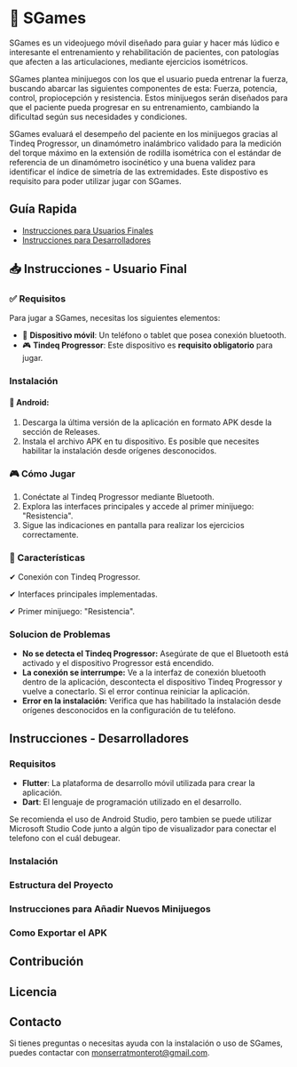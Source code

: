 # 📌 SGames
SGames es un videojuego móvil diseñado para guiar y hacer más lúdico e interesante el entrenamiento y rehabilitación de pacientes, con patologías que afecten a las articulaciones, mediante ejercicios isométricos.

SGames plantea minijuegos con los que el usuario pueda entrenar la fuerza, buscando abarcar las siguientes componentes de esta: Fuerza, potencia, control, propiocepción y resistencia. Estos minijuegos serán diseñados para que el paciente pueda progresar en su entrenamiento, cambiando la dificultad según sus necesidades y condiciones.

SGames evaluará el desempeño del paciente en los minijuegos gracias al Tindeq Progressor, un dinamómetro inalámbrico validado para la medición del torque máximo en la extensión de rodilla isométrica con el estándar de referencia de un dinamómetro isocinético y una buena validez para identificar el índice de simetría de las extremidades. Este dispostivo es requisito para poder utilizar jugar con SGames.

## Guía Rapida

- [Instrucciones para Usuarios Finales](#sgames---usuario-final)
- [Instrucciones para Desarrolladores](#sgames---desarrolladores)

## 📥 Instrucciones - Usuario Final

### ✅ Requisitos

Para jugar a SGames, necesitas los siguientes elementos:

- 📱 **Dispositivo móvil**: Un teléfono o tablet que posea conexión bluetooth.
- 🎮 **Tindeq Progressor**: Este dispositivo es **requisito obligatorio** para jugar.

### Instalación

#### 📌 Android:
1. Descarga la última versión de la aplicación en formato APK desde la sección de Releases.
2. Instala el archivo APK en tu dispositivo. Es posible que necesites habilitar la instalación desde orígenes desconocidos.

### 🎮 Cómo Jugar
1. Conéctate al Tindeq Progressor mediante Bluetooth.
2. Explora las interfaces principales y accede al primer minijuego: "Resistencia".
3. Sigue las indicaciones en pantalla para realizar los ejercicios correctamente.

### 🌟 Características
✔ Conexión con Tindeq Progressor.

✔ Interfaces principales implementadas.

✔ Primer minijuego: "Resistencia".

### Solucion de Problemas

* **No se detecta el Tindeq Progressor:** Asegúrate de que el Bluetooth está activado y el dispositivo Progressor está encendido.
* **La conexión se interrumpe:** Ve a la interfaz de conexión bluetooth dentro de la aplicación, descontecta el dispositivo Tindeq Progressor y vuelve a conectarlo. Si el error continua reiniciar la aplicación.
* **Error en la instalación:** Verifica que has habilitado la instalación desde orígenes desconocidos en la configuración de tu teléfono.

## Instrucciones - Desarrolladores

### Requisitos

- **Flutter**: La plataforma de desarrollo móvil utilizada para crear la aplicación.
- **Dart**: El lenguaje de programación utilizado en el desarrollo.

Se recomienda el uso de Android Studio, pero tambien se puede utilizar Microsoft Studio Code junto a algún tipo de visualizador para conectar el telefono con el cuál debugear.  

### Instalación

### Estructura del Proyecto

### Instrucciones para Añadir Nuevos Minijuegos

### Como Exportar el APK



## Contribución

## Licencia

## Contacto

Si tienes preguntas o necesitas ayuda con la instalación o uso de SGames, puedes contactar con monserratmonterot@gmail.com.

